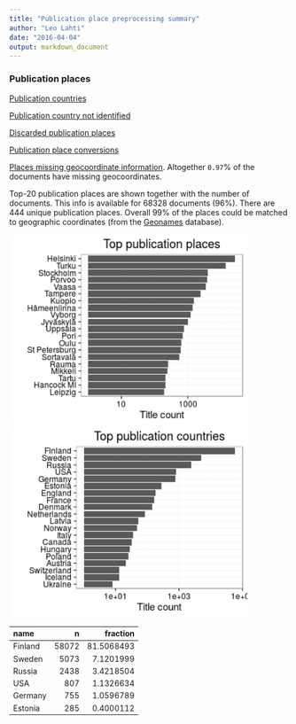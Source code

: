 ```yaml
---
title: "Publication place preprocessing summary"
author: "Leo Lahti"
date: "2016-04-04"
output: markdown_document
---
```


### Publication places

[Publication countries](output.tables/country_accepted.csv)

[Publication country not identified](output.tables/country_discarded.csv)

[Discarded publication places](output.tables/publication_place_discarded.csv)

[Publication place conversions](output.tables/publication_place_conversion_nontrivial.csv)

[Places missing geocoordinate information](output.tables/absentgeocoordinates.csv). Altogether ``0.97``% of the documents have missing geocoordinates.



Top-20 publication places are shown together with the number of documents. This info is available for 68328 documents (96%). There are 444 unique publication places. Overall 99% of the places could be matched to geographic coordinates (from the [Geonames](http://download.geonames.org/export/dump/) database).


<img src="figure/summaryplace-1.png" title="plot of chunk summaryplace" alt="plot of chunk summaryplace" width="430px" /><img src="figure/summaryplace-2.png" title="plot of chunk summaryplace" alt="plot of chunk summaryplace" width="430px" />



|name    |     n|   fraction|
|:-------|-----:|----------:|
|Finland | 58072| 81.5068493|
|Sweden  |  5073|  7.1201999|
|Russia  |  2438|  3.4218504|
|USA     |   807|  1.1326634|
|Germany |   755|  1.0596789|
|Estonia |   285|  0.4000112|
